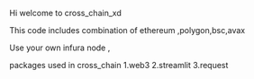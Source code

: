 Hi welcome to cross_chain_xd

This code includes combination of ethereum ,polygon,bsc,avax

Use your own infura node ,

packages used in cross_chain 
1.web3
2.streamlit 
3.request